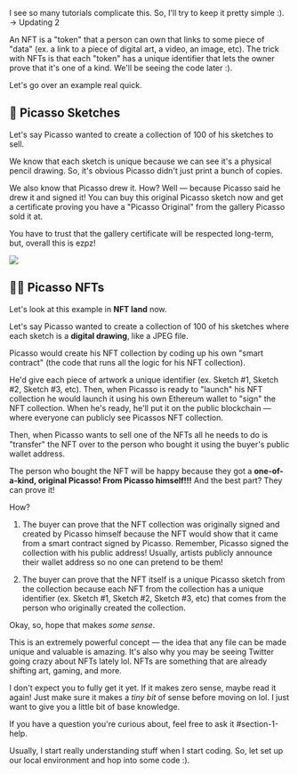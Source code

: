 I see so many tutorials complicate this. So, I'll try to keep it pretty simple :). -> Updating 2

An NFT is a "token" that a person can own that links to some piece of "data" (ex. a link to a piece of digital art, a video, an image, etc). The trick with NFTs is that each "token" has a unique identifier that lets the owner prove that it's one of a kind. We'll be seeing the code later :).

Let's go over an example real quick.

🎨 Picasso Sketches
------------------------

Let's say Picasso wanted to create a collection of 100 of his sketches to sell.

We know that each sketch is unique because we can see it's a physical pencil drawing. So, it's obvious Picasso didn't just print a bunch of copies.

We also know that Picasso drew it. How? Well — because Picasso said he drew it and signed it! You can buy this original Picasso sketch now and get a certificate proving you have a "Picasso Original" from the gallery Picasso sold it at.

You have to trust that the gallery certificate will be respected long-term, but, overall this is ezpz!

![](https://i.imgur.com/FLBd1l0.png)

👨‍💻 Picasso NFTs
------------------------

Let's look at this example in **NFT land** now.

Let's say Picasso wanted to create a collection of 100 of his sketches where each sketch is a **digital drawing**, like a JPEG file.

Picasso would create his NFT collection by coding up his own "smart contract" (the code that runs all the logic for his NFT collection).

He'd give each piece of artwork a unique identifier (ex. Sketch #1, Sketch #2, Sketch #3, etc). Then, when Picasso is ready to "launch" his NFT collection he would launch it using his own Ethereum wallet to "sign" the NFT collection. When he's ready, he'll put it on the public blockchain — where everyone can publicly see Picassos NFT collection.

Then, when Picasso wants to sell one of the NFTs all he needs to do is "transfer" the NFT over to the person who bought it using the buyer's public wallet address.

The person who bought the NFT will be happy because they got a **one-of-a-kind, original Picasso! From Picasso himself!!!** And the best part? They can prove it!

How?

1. The buyer can prove that the NFT collection was originally signed and created by Picasso himself because the NFT would show that it came from a smart contract signed by Picasso. Remember, Picasso signed the collection with his public address! Usually, artists publicly announce their wallet address so no one can pretend to be them!

2. The buyer can prove that the NFT itself is a unique Picasso sketch from the collection because each NFT from the collection has a unique identifier (ex. Sketch #1, Sketch #2, Sketch #3, etc) that comes from the person who originally created the collection.

Okay, so, hope that makes *some sense*.

This is an extremely powerful concept — the idea that any file can be made unique and valuable is amazing. It's also why you may be seeing Twitter going crazy about NFTs lately lol. NFTs are something that are already shifting art, gaming, and more.

I don't expect you to fully get it yet. If it makes zero sense, maybe read it again! Just make sure it makes a *tiny bit* of sense before moving on lol. I just want to give you a little bit of base knowledge.

If you have a question you're curious about, feel free to ask it #section-1-help.

Usually, I start really understanding stuff when I start coding. So, let set up our local environment and hop into some code :).